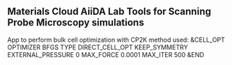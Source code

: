## Materials Cloud AiiDA Lab Tools for Scanning Probe Microscopy simulations
App to perform bulk cell optimization with CP2K
method used:
 &CELL_OPT
   OPTIMIZER BFGS
   TYPE DIRECT_CELL_OPT
   KEEP_SYMMETRY
   EXTERNAL_PRESSURE 0
   MAX_FORCE 0.0001
   MAX_ITER 500
 &END
